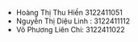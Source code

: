 
- Hoàng Thị Thu Hiền 3122411051
- Nguyễn Thị Diệu Linh : 3122411112
- Võ Phương Liên Chi: 3122411022 
 
 
